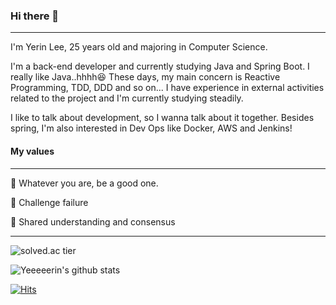 ### Hi there 👋

----

I'm Yerin Lee, 25 years old and majoring in Computer Science.

I'm a back-end developer and currently studying Java and Spring Boot. I really like Java..hhhh😆 These days, my main concern is Reactive Programming, TDD, DDD and so on... I have experience in external activities related to the project and I'm currently studying steadily. 

I like to talk about development, so I wanna talk about it together. Besides spring, I'm also interested in Dev Ops like Docker, AWS and Jenkins!

#### My values

---

💎 Whatever you are, be a good one.

🎯 Challenge failure

🙌 Shared understanding and consensus

---

![solved.ac tier](http://mazassumnida.wtf/api/generate_badge?boj=hepari2154)

![Yeeeeerin's github stats](https://github-readme-stats.vercel.app/api?username=yeeeeerin&theme=great-gatsby&show_icons=true)


[![Hits](https://hits.seeyoufarm.com/api/count/incr/badge.svg?url=https%3A%2F%2Fgithub.com%2Fyeeeeerin%2Fhit-counter&count_bg=%23EBDA2F&title_bg=%23555555&icon=&icon_color=%23E7E7E7&title=hits&edge_flat=false)](https://hits.seeyoufarm.com)
